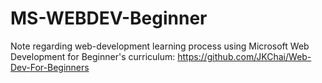 # MS-WEBDEV-Beginner
Note regarding web-development learning process using Microsoft Web Development for Beginner's curriculum: https://github.com/JKChai/Web-Dev-For-Beginners
